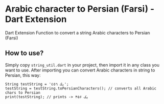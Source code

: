 # Arabic character to Persian (Farsi) - Dart Extension
Dart Extension Function to convert a string Arabic characters to Persian (Farsi)

## How to use? 
Simply copy `string_util.dart` in your project, then import it in any class you want to use. 
After importing you can convert Arabic characters in string to Persian, this way: 
```
String testString = 'يك ٤٥٦'; 
testString = testString.toPersianCharacters(); // converts all Arabic chars to Persian
print(testString); // prints -> یک ۴۵۶
```

